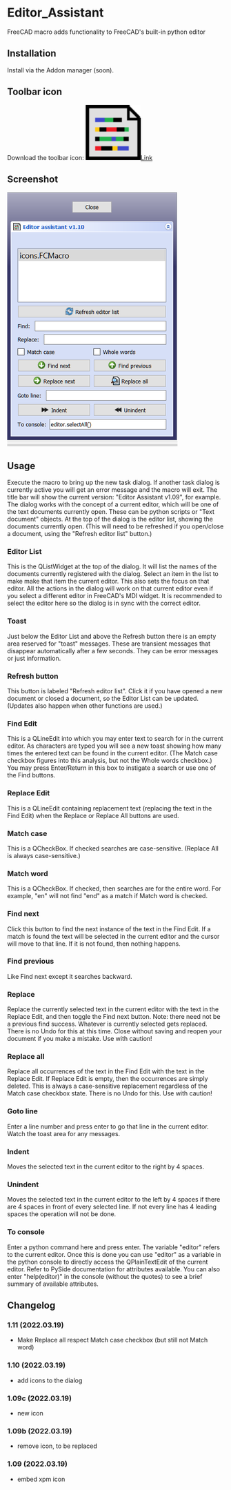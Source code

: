 # Editor_Assistant
FreeCAD macro adds functionality to FreeCAD's built-in python editor

## Installation
Install via the Addon manager (soon).

## Toolbar icon
Download the toolbar icon: <img src="Editor_Assistant_Icon.svg" alt="icon"><a href="Editor_Assistant_Icon.svg">Link</a><br/>

## Screenshot
<img src="Editor_Assistant_scr1.png" alt="screenshot">

## Usage
Execute the macro to bring up the new task dialog.  If another task dialog is currently active you will get an error message and the macro will exit.  The title bar will show the current version: "Editor Assistant v1.09", for example.  The dialog works with the concept of a current editor, which will be one of the text documents currently open.  These can be python scripts or "Text document" objects.  At the top of the dialog is the editor list, showing the documents currently open.  (This will need to be refreshed if you open/close a document, using the "Refresh editor list" button.)
### Editor List
This is the QListWidget at the top of the dialog.  It will list the names of the documents currently registered with the dialog.  Select an item in the list to make make that item the current editor.  This also sets the focus on that editor.  All the actions in the dialog will work on that current editor even if you select a different editor in FreeCAD's MDI widget.  It is recommended to select the editor here so the dialog is in sync with the correct editor.
### Toast
Just below the Editor List and above the Refresh button there is an empty area reserved for "toast" messages.  These are transient messages that disappear automatically after a few seconds.  They can be error messages or just information.
### Refresh button
This button is labeled "Refresh editor list".  Click it if you have opened a new document or closed a document, so the Editor List can be updated.  (Updates also happen when other functions are used.)
### Find Edit
This is a QLineEdit into which you may enter text to search for in the current editor.  As characters are typed you will see a new toast showing how many times the entered text can be found in the current editor.  (The Match case checkbox figures into this analysis, but not the Whole words checkbox.)  You may press Enter/Return in this box to instigate a search or use one of the Find buttons.
### Replace Edit
This is a QLineEdit containing replacement text (replacing the text in the Find Edit) when the Replace or Replace All buttons are used.
### Match case
This is a QCheckBox.  If checked searches are case-sensitive.  (Replace All is always case-sensitive.)
### Match word
This is a QCheckBox.  If checked, then searches are for the entire word.  For example, "en" will not find "end" as a match if Match word is checked.
### Find next
Click this button to find the next instance of the text in the Find Edit.  If a match is found the text will be selected in the current editor and the cursor will move to that line.  If it is not found, then nothing happens.
### Find previous
Like Find next except it searches backward.
### Replace
Replace the currently selected text in the current editor with the text in the Replace Edit, and then toggle the Find next button.  Note: there need not be a previous find success.  Whatever is currently selected gets replaced.  There is no Undo for this at this time.  Close without saving and reopen your document if you make a mistake.  Use with caution!
### Replace all
Replace all occurrences of the text in the Find Edit with the text in the Replace Edit.  If Replace Edit is empty, then the occurrences are simply deleted.  This is always a case-sensitive replacement regardless of the Match case checkbox state.  There is no Undo for this.  Use with caution!
### Goto line
Enter a line number and press enter to go that line in the current editor.  Watch the toast area for any messages.
### Indent
Moves the selected text in the current editor to the right by 4 spaces.
### Unindent
Moves the selected text in the current editor to the left by 4 spaces if there are 4 spaces in front of every selected line.  If not every line has 4 leading spaces the operation will not be done.
### To console
Enter a python command here and press enter.  The variable "editor" refers to the current editor.  Once this is done you can use "editor" as a variable in the python console to directly access the QPlainTextEdit of the current editor.  Refer to PySide documentation for attributes available.  You can also enter "help(editor)" in the console (without the quotes) to see a brief summary of available attributes.


## Changelog
### 1.11 (2022.03.19)
* Make Replace all respect Match case checkbox (but still not Match word)
### 1.10 (2022.03.19)
* add icons to the dialog
### 1.09c (2022.03.19)
* new icon
### 1.09b (2022.03.19)
* remove icon, to be replaced
### 1.09 (2022.03.19)
* embed xpm icon

